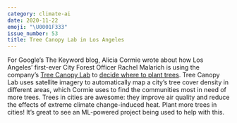 ```yaml
---
category: climate-ai
date: 2020-11-22
emoji: "\U0001F333"
issue_number: 53
title: Tree Canopy Lab in Los Angeles
---
```


For Google’s The Keyword blog, Alicia Cormie wrote about how Los Angeles’ first-ever City Forest Officer Rachel Malarich is using the company’s [Tree Canopy Lab](https://blog.google/products/earth/helping-cities-seed-new-trees-with-tree-canopy-lab/?utm_campaign=Dynamically%20Typed&utm_medium=email&utm_source=Revue%20newsletter) to [decide where to plant trees](https://blog.google/products/earth/rachel-malarich-planting-better-future/?utm_campaign=Dynamically%20Typed&utm_medium=email&utm_source=Revue%20newsletter).
Tree Canopy Lab uses satellite imagery to automatically map a city’s tree cover density in different areas, which Cormie uses to find the communities most in need of more trees.
Trees in cities are awesome: they improve air quality and reduce the effects of extreme climate change-induced heat.
Plant more trees in cities!
It’s great to see an ML-powered project being used to help with this.